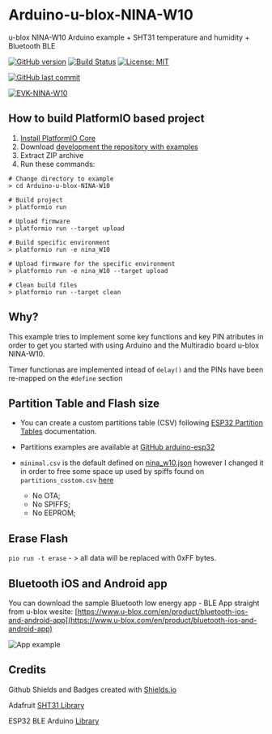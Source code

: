 # Arduino-u-blox-NINA-W10

u-blox NINA-W10 Arduino example + SHT31 temperature and humidity + Bluetooth BLE

[![GitHub version](https://img.shields.io/github/release/ldab/Arduino-u-blox-NINA-W10.svg)](https://github.com/ldab/Arduino-u-blox-NINA-W10/releases/latest)
[![Build Status](https://travis-ci.org/ldab/Arduino-u-blox-NINA-W10.svg?branch=master)](https://travis-ci.org/ldab/Arduino-u-blox-NINA-W10)
[![License: MIT](https://img.shields.io/badge/License-MIT-green.svg)](https://github.com/ldab/Arduino-u-blox-NINA-W10/blob/master/LICENSE)

[![GitHub last commit](https://img.shields.io/github/last-commit/ldab/Arduino-u-blox-NINA-W10.svg?style=social)](https://github.com/ldab/Arduino-u-blox-NINA-W10)

[![EVK-NINA-W10](https://www.u-blox.com/sites/default/files/styles/product_full/public/products/EVK-NINA-W1-2CI.png)](https://www.u-blox.com/en/product/nina-W10-series)

## How to build PlatformIO based project

1. [Install PlatformIO Core](http://docs.platformio.org/page/core.html)
2. Download [development the repository with examples](https://github.com/ldab/Arduino-u-blox-NINA-w10)
3. Extract ZIP archive
4. Run these commands:

```
# Change directory to example
> cd Arduino-u-blox-NINA-W10

# Build project
> platformio run

# Upload firmware
> platformio run --target upload

# Build specific environment
> platformio run -e nina_W10

# Upload firmware for the specific environment
> platformio run -e nina_W10 --target upload

# Clean build files
> platformio run --target clean
```

## Why?

This example tries to implement some key functions and key PIN atributes in order to get you started with using Arduino and the Multiradio board u-blox NINA-W10.

Timer functionas are implemented intead of `delay()` and the PINs have been re-mapped on the `#define` section

## Partition Table and Flash size

* You can create a custom partitions table (CSV) following [ESP32 Partition Tables](https://docs.espressif.com/projects/esp-idf/en/latest/api-guides/partition-tables.html) documentation.

* Partitions examples are available at [GitHub arduino-esp32](https://github.com/espressif/arduino-esp32/tree/master/tools/partitions)

* `minimal.csv` is the default defined on [nina_w10.json](https://github.com/platformio/platform-espressif32/blob/master/boards/nina_w10.json) however I changed it in order to free some space up used by spiffs found on `partitions_custom.csv` [here](./partitions_custom.csv)
  * No OTA;
  * No SPIFFS;
  * No EEPROM;

## Erase Flash

`pio run -t erase` - > all data will be replaced with 0xFF bytes.

## Bluetooth iOS and Android app 

You can download the sample Bluetooth low energy app - BLE App straight from u-blox wesite: [https://www.u-blox.com/en/product/bluetooth-ios-and-android-app](https://www.u-blox.com/en/product/bluetooth-ios-and-android-app)

![App example](https://raw.githubusercontent.com/ldab/Arduino-u-blox-NINA-W10/master/extras/Screenshot_20190328-130832_u-blox%20BLE.jpg)

## Credits

Github Shields and Badges created with [Shields.io](https://github.com/badges/shields/)

Adafruit [SHT31 Library](https://www.adafruit.com/product/2857)

ESP32 BLE Arduino [Library](https://github.com/nkolban/ESP32_BLE_Arduino?utm_source=platformio&utm_medium=piohome)
